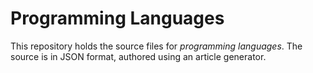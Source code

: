 Programming Languages
=====================

This repository holds the source files for _programming languages_.
The source is in JSON format, authored using an article generator.
